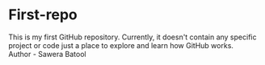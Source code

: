 # First-repo
This is my first GitHub repository. Currently, it doesn't contain any specific project or code just a place to explore and learn how GitHub works.
<br />
Author - Sawera Batool
